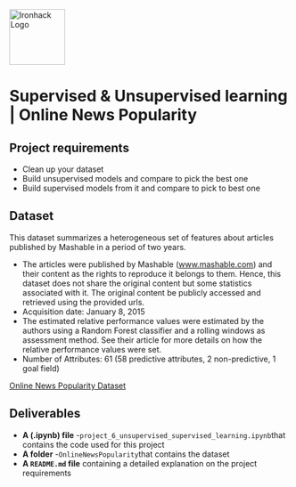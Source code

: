 <img src="https://bit.ly/2VnXWr2" alt="Ironhack Logo" width="100"/>

# Supervised & Unsupervised learning | Online News Popularity


## Project requirements

* Clean up your dataset
* Build unsupervised models and compare to pick the best one
* Build supervised models from it and compare to pick to best one

## Dataset

This dataset summarizes a heterogeneous set of features about articles published by Mashable in a period of two years. 
* The articles were published by Mashable (www.mashable.com) and their content as the rights to reproduce it belongs to them. Hence, this dataset does not share the original content but some statistics associated with it. The original content be publicly accessed and retrieved using the provided urls.
* Acquisition date: January 8, 2015
* The estimated relative performance values were estimated by the authors using a Random Forest classifier and a rolling windows as assessment method. See their article for more details on how the relative performance values were set.
* Number of Attributes: 61 (58 predictive attributes, 2 non-predictive, 1 goal field)

[Online News Popularity Dataset](https://archive.ics.uci.edu/ml/datasets/Online+News+Popularity)


## Deliverables

* **A (.ipynb) file** -``project_6_unsupervised_supervised_learning.ipynb``that contains the code used for this project
* **A folder** -``OnlineNewsPopularity``that contains the dataset
* **A ``README.md`` file** containing a detailed explanation on the project requirements
